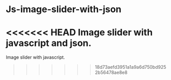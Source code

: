 # Js-image-slider-with-json
<<<<<<< HEAD
Image slider with javascript and json.
=======
Image slider with javascript.
>>>>>>> 18d73aefd3951a1a9a6d750bd9252b56478ae8e8
